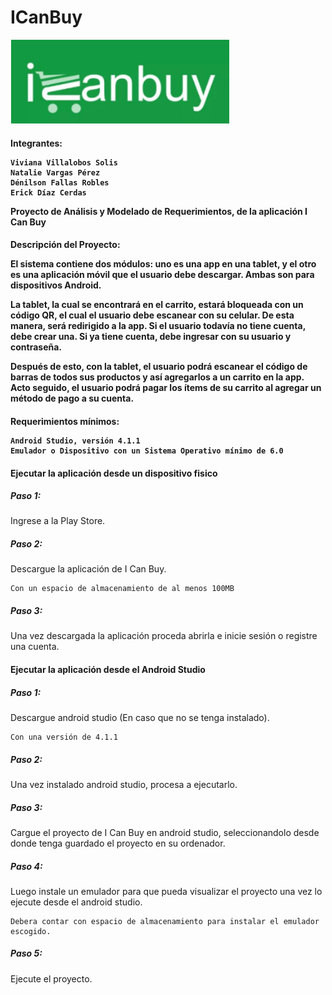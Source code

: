 # ICanBuy

<img src="logo.png" width="350" alt="accessibility text">

<h4>Integrantes: 
    
    Viviana Villalobos Solis
    Natalie Vargas Pérez
    Dénilson Fallas Robles
    Erick Díaz Cerdas
   
Proyecto de Análisis y Modelado de Requerimientos, de la aplicación I Can Buy

<h4>Descripción del Proyecto:

El sistema contiene dos módulos: uno es una app en una tablet, y el otro es una aplicación móvil que el usuario debe descargar. Ambas son para dispositivos Android.

La tablet, la cual se encontrará en el carrito, estará bloqueada con un código QR, el cual el usuario debe escanear con su celular. De esta manera, será redirigido a la app. Si el usuario todavía no tiene cuenta, debe crear una. Si ya tiene cuenta, debe ingresar con su usuario y contraseña.  

Después de esto, con la tablet, el usuario podrá escanear el código de barras de todos sus productos y así agregarlos a un carrito en la app. Acto seguido, el usuario podrá pagar los ítems de su carrito al agregar un método de pago a su cuenta.



<h4>Requerimientos mínimos:

    Android Studio, versión 4.1.1
    Emulador o Dispositivo con un Sistema Operativo mínimo de 6.0
    

<h4>Ejecutar la aplicación desde un dispositivo fisico
<h5> Paso 1:</h5>Ingrese a la Play Store.
<h5> Paso 2:</h5>Descargue la aplicación de I Can Buy.
    
    Con un espacio de almacenamiento de al menos 100MB
    
<h5> Paso 3:</h5>Una vez descargada la aplicación proceda abrirla e inicie sesión o registre una cuenta.

<h4>Ejecutar la aplicación desde el Android Studio
<h5> Paso 1:</h5>Descargue android studio (En caso que no se tenga instalado).
    
    Con una versión de 4.1.1
<h5> Paso 2:</h5>Una vez instalado android studio, procesa a ejecutarlo.

<h5> Paso 3:</h5>Cargue el proyecto de I Can Buy en android studio, seleccionandolo desde donde tenga guardado el proyecto en su ordenador.

<h5> Paso 4:</h5>Luego instale un emulador para que pueda visualizar el proyecto una vez lo ejecute desde el android studio.

    Debera contar con espacio de almacenamiento para instalar el emulador escogido.
    
 <h5> Paso 5:</h5>Ejecute el proyecto.
    


